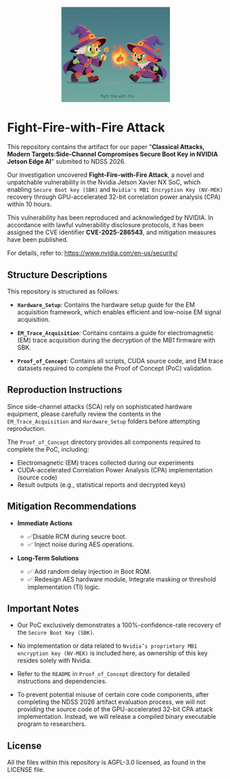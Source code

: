 <div align="center">
  <img src="./Logo.png" width="50%" />
</div>

# Fight-Fire-with-Fire Attack
This repository contains the artifact for our paper "**Classical Attacks, Modern Targets:Side-Channel Compromises Secure Boot Key in NVIDIA Jetson Edge AI**" submited to NDSS 2026.

Our investigation uncovered **Fight-Fire-with-Fire Attack**, a novel and unpatchable vulnerability in the Nvidia Jetson Xavier NX SoC, which enabling `Secure Boot key (SBK)` and `Nvidia's MB1 Encryption Key (NV-MEK)` recovery through GPU-accelerated 32-bit correlation power analysis (CPA) within 10 hours.

This vulnerability has been reproduced and acknowledged by NVIDIA. In accordance with lawful vulnerability disclosure protocols, it has been assigned the CVE identifier **CVE-2025-286543**, and mitigation measures have been published. 

For details, refer to: <https://www.nvidia.com/en-us/security/>

## Structure Descriptions
This repository is structured as follows:

- **`Hardware_Setup`**: Contains the hardware setup guide for the EM acquisition framework, which enables efficient and low-noise EM signal acquisition.

- **`EM_Trace_Acquisition`**: Contains contains a guide for electromagnetic (EM) trace acquisition during the decryption of the MB1 firmware with SBK.

- **`Proof_of_Concept`**: Contains all scripts, CUDA source code, and EM trace datasets required to complete the Proof of Concept (PoC) validation.

## Reproduction Instructions
Since side-channel attacks (SCA) rely on sophisticated hardware equipment, please carefully review the contents in the `EM_Trace_Acquisition` and `Hardware_Setup` folders before attempting reproduction.

The `Proof_of_Concept` directory provides all components required to complete the PoC, including:

- Electromagnetic (EM) traces collected during our experiments
- CUDA-accelerated Correlation Power Analysis (CPA) implementation (source code)
- Result outputs (e.g., statistical reports and decrypted keys)

## Mitigation Recommendations
- **Immediate Actions**
  - ✅Disable RCM during seucre boot.
  - ✅ Inject noise during AES operations.

- **Long-Term Solutions**
  - ✅ Add random delay injection in Boot ROM. 
  - ✅ Redesign AES hardware module, Integrate masking or threshold implementation (TI) logic.

## Important Notes
- Our PoC exclusively demonstrates a 100%-confidence-rate recovery of the `Secure Boot Key (SBK)`.
  
- No implementation or data related to `Nvidia’s proprietary MB1 encryption key (NV-MEK)` is included here, as ownership of this key resides solely with Nvidia.
  
- Refer to the `README` in `Proof_of_Concept` directory for detailed instructions and dependencies.
  
- To prevent potential misuse of certain core code components, after completing the NDSS 2026 artifact evaluation process, we will not providing the source code of the GPU-accelerated 32-bit CPA attack implementation. Instead, we will release a compiled binary executable program to researchers.

## License
All the files within this repository is AGPL-3.0 licensed, as found in the LICENSE file.
